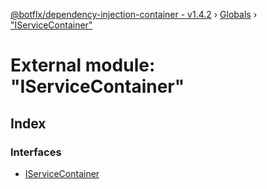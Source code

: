 [@botflx/dependency-injection-container - v1.4.2](../README.md) › [Globals](../globals.md) › ["IServiceContainer"](_iservicecontainer_.md)

# External module: "IServiceContainer"

## Index

### Interfaces

* [IServiceContainer](../interfaces/_iservicecontainer_.iservicecontainer.md)
